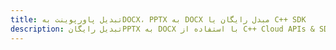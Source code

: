 ---title: تبدیل پاورپوینت بهDOCX، PPTX به DOCX مبدل رایگان یا C++ SDKdescription: تبدیل رایگانPPTX به DOCX با استفاده از C++ Cloud APIs & SDK. همچنین اسناد Microsoft PowerPoint را در Cloud ایجاد، ویرایش و رندر کنید.---